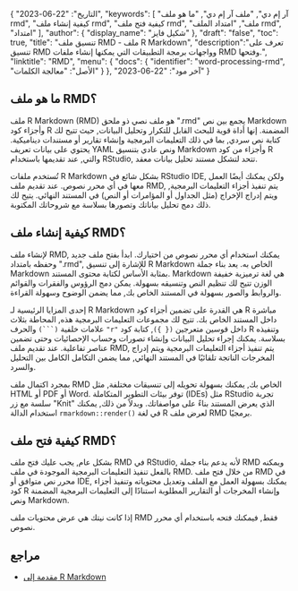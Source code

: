 {
"التاريخ": "22-06-2023",
  "keywords": [
"آر إم دي",
"ملف آر إم دي",
"ما هو ملف rmd",
"كيفية إنشاء ملف rmd",
"كيفية فتح ملف rmd",
"ملف",
"امتداد الملف rmd",
"امتداد"
],
  "author": {
"display_name": "شكيل فايز"
},
"draft": "false",
"toc": true,
"title": "تنسيق ملف RMD - ملف R Markdown",
  "description":"تعرف على تنسيق RMD وواجهات برمجة التطبيقات التي يمكنها إنشاء ملفات RMD وفتحها.",
"linktitle": "RMD",
  "menu": {
    "docs": {
      "identifier": "word-processing-rmd",
"الأصل": "معالجة الكلمات"
}
},
"آخر مود": "22-06-2023"
}

## ما هو ملف RMD؟

ملف R Markdown (RMD) هو ملف نصي ذو ملحق ".rmd" يجمع بين نص Markdown وأجزاء كود R المضمنة. إنها أداة قوية للبحث القابل للتكرار وتحليل البيانات, حيث تتيح لك كتابة نص سردي, بما في ذلك التعليمات البرمجية وإنشاء تقارير أو مستندات ديناميكية. يحتوي على بيانات تعريف YAML ونص عادي بتنسيق Markdown وأجزاء من كود R والتي, عند تقديمها باستخدام RStudio, تتحد لتشكل مستند تحليل بيانات معقد.

تُستخدم ملفات R Markdown بشكل شائع في RStudio IDE, ولكن يمكنك أيضًا العمل معها في أي محرر نصوص. عند تقديم ملف RMD, يتم تنفيذ أجزاء التعليمات البرمجية, ويتم إدراج الإخراج (مثل الجداول أو المؤامرات أو النص) في المستند النهائي. يتيح لك ذلك دمج تحليل بياناتك وتصورها بسلاسة مع شروحاتك المكتوبة.

## كيفية إنشاء ملف RMD؟

لإنشاء ملف RMD, يمكنك استخدام أي محرر نصوص من اختيارك. ابدأ بفتح ملف جديد وحفظه بامتداد ".rmd", للإشارة إلى تنسيق R Markdown الخاص به. يعد بناء جملة Markdown بمثابة الأساس لكتابة محتوى المستند. Markdown هي لغة ترميزية خفيفة الوزن تتيح لك تنظيم النص وتنسيقه بسهولة. يمكن دمج الرؤوس والفقرات والقوائم والروابط والصور بسهولة في المستند الخاص بك, مما يضمن الوضوح وسهولة القراءة.

إحدى المزايا الرئيسية لـ R Markdown هي القدرة على تضمين أجزاء كود R مباشرة داخل المستند الخاص بك. تتيح لك مجموعات التعليمات البرمجية هذه, المحاطة بثلاث علامات خلفية `(```)` والحرف `"r"` داخل قوسين متعرجين `({ })`, كتابة كود R وتنفيذه بسلاسة. يمكنك إجراء تحليل البيانات وإنشاء تصورات وحساب الإحصائيات وحتى تضمين عناصر تفاعلية. عند تقديم ملف RMD, يتم تنفيذ أجزاء التعليمات البرمجية ويتم إدراج المخرجات الناتجة تلقائيًا في المستند النهائي, مما يضمن التكامل الكامل بين التحليل والسرد.

بمجرد اكتمال ملف RMD الخاص بك, يمكنك بسهولة تحويله إلى تنسيقات مختلفة, مثل HTML أو PDF أو Word. توفر بيئات التطوير المتكاملة (IDEs) مثل RStudio تجربة سلسة مع زر "Knit" الذي يعرض المستند بناءً على مواصفاتك. وبدلاً من ذلك, يمكنك استخدام الدالة `rmarkdown::render()` في لغة R لعرض ملف RMD برمجيًا.

## كيفية فتح ملف RMD؟

بشكل عام, يجب عليك فتح ملف RMD في RStudio, لأنه يدعم بناء جملة RMD ويمكنه بالفعل تنفيذ التعليمات البرمجية الموجودة في ملف RMD. من خلال فتح ملف RMD في محرر نص متوافق أو IDE, يمكنك بسهولة العمل مع الملف وتعديل محتوياته وتنفيذ أجزاء كود R وإنشاء المخرجات أو التقارير المطلوبة استنادًا إلى التعليمات البرمجية المضمنة ونص Markdown.

إذا كانت نيتك هي عرض محتويات ملف RMD فقط, فيمكنك فتحه باستخدام أي محرر نصوص.

## مراجع
* [مقدمة إلى R Markdown](https://rmarkdown.rstudio.com/articles_intro.html)

